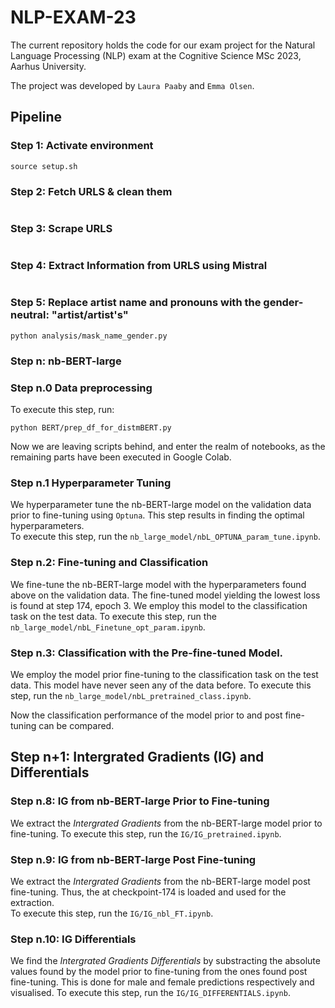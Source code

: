 # NLP-EXAM-23
The current repository holds the code for our exam project for the Natural Language Processing (NLP) exam at the Cognitive Science MSc 2023, Aarhus University. 

The project was developed by `Laura Paaby` and `Emma Olsen`. 

## Pipeline

### Step 1: Activate environment
```
source setup.sh
```

### Step 2: Fetch URLS & clean them
```
```

### Step 3: Scrape URLS
```
```

### Step 4: Extract Information from URLS using Mistral
```
```

### Step 5: Replace artist name and pronouns with the gender-neutral: "artist/artist's"
```
python analysis/mask_name_gender.py
```



### Step n: nb-BERT-large 
 
### Step n.0 Data preprocessing
To execute this step, run:
```
python BERT/prep_df_for_distmBERT.py
```

Now we are leaving scripts behind, and enter the realm of notebooks, as the remaining parts have been executed in Google Colab. 
### Step n.1 Hyperparameter Tuning
We hyperparameter tune the nb-BERT-large model on the validation data prior to fine-tuning using `Optuna`. This step results in finding the optimal hyperparameters.  
To execute this step, run the `nb_large_model/nbL_OPTUNA_param_tune.ipynb`. 

### Step n.2: Fine-tuning and Classification
We fine-tune the nb-BERT-large model with the hyperparameters found above on the validation data. The fine-tuned model yielding the lowest loss is found at step 174, epoch 3. We employ this model to the classification task on the test data. 
To execute this step, run the `nb_large_model/nbL_Finetune_opt_param.ipynb`. 

### Step n.3: Classification with the Pre-fine-tuned Model.
We employ the model prior fine-tuning to the classification task on the test data. This model have never seen any of the data before. 
To execute this step, run the `nb_large_model/nbL_pretrained_class.ipynb`. 

Now the classification performance of the model prior to and post fine-tuning can be compared. 

## Step n+1: Intergrated Gradients (IG) and Differentials 

### Step n.8: IG from nb-BERT-large Prior to Fine-tuning
We extract the _Intergrated Gradients_ from the nb-BERT-large model prior to fine-tuning. 
To execute this step, run the `IG/IG_pretrained.ipynb`. 

### Step n.9: IG from nb-BERT-large Post Fine-tuning
We extract the _Intergrated Gradients_ from the nb-BERT-large model post fine-tuning. Thus, the at checkpoint-174 is loaded and used for the extraction.  
To execute this step, run the `IG/IG_nbl_FT.ipynb`. 

### Step n.10: IG Differentials 
We find the _Intergrated Gradients Differentials_ by substracting the absolute values found by the model prior to fine-tuning from the ones found post fine-tuning. This is done for male and female predictions respectively and visualised. 
To execute this step, run the `IG/IG_DIFFERENTIALS.ipynb`. 



